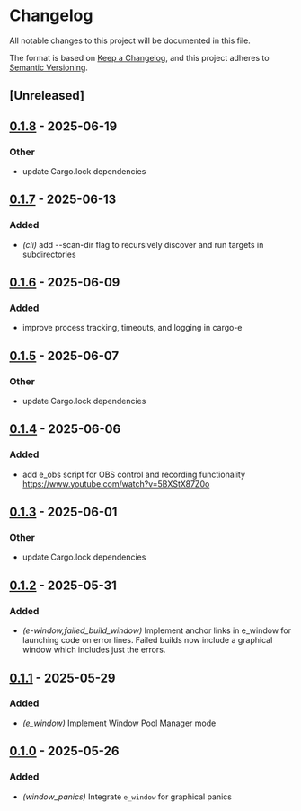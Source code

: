 # Changelog

All notable changes to this project will be documented in this file.

The format is based on [Keep a Changelog](https://keepachangelog.com/en/1.0.0/),
and this project adheres to [Semantic Versioning](https://semver.org/spec/v2.0.0.html).

## [Unreleased]

## [0.1.8](https://github.com/davehorner/cargo-e/compare/e_window-v0.1.7...e_window-v0.1.8) - 2025-06-19

### Other

- update Cargo.lock dependencies

## [0.1.7](https://github.com/davehorner/cargo-e/compare/e_window-v0.1.6...e_window-v0.1.7) - 2025-06-13

### Added

- *(cli)* add --scan-dir flag to recursively discover and run targets in subdirectories

## [0.1.6](https://github.com/davehorner/cargo-e/compare/e_window-v0.1.5...e_window-v0.1.6) - 2025-06-09

### Added

- improve process tracking, timeouts, and logging in cargo-e

## [0.1.5](https://github.com/davehorner/cargo-e/compare/e_window-v0.1.4...e_window-v0.1.5) - 2025-06-07

### Other

- update Cargo.lock dependencies

## [0.1.4](https://github.com/davehorner/cargo-e/compare/e_window-v0.1.3...e_window-v0.1.4) - 2025-06-06

### Added

- add e_obs script for OBS control and recording functionality https://www.youtube.com/watch?v=5BXStX87Z0o

## [0.1.3](https://github.com/davehorner/cargo-e/compare/e_window-v0.1.2...e_window-v0.1.3) - 2025-06-01

### Other

- update Cargo.lock dependencies

## [0.1.2](https://github.com/davehorner/cargo-e/compare/e_window-v0.1.1...e_window-v0.1.2) - 2025-05-31

### Added

- *(e-window,failed_build_window)* Implement anchor links in e_window for launching code on error lines.  Failed builds now include a graphical window which includes just the errors.

## [0.1.1](https://github.com/davehorner/cargo-e/compare/e_window-v0.1.0...e_window-v0.1.1) - 2025-05-29

### Added

- *(e_window)* Implement Window Pool Manager mode

## [0.1.0](https://github.com/davehorner/cargo-e/releases/tag/e_window-v0.1.0) - 2025-05-26

### Added

- *(window_panics)* Integrate `e_window` for graphical panics

